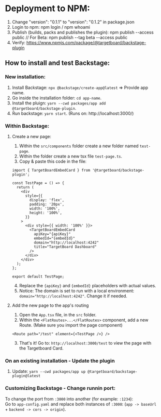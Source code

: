 # Deployment to NPM:

1. Change "version": "0.1.1" to "version": "0.1.2" in package.json
2. Login to npm: npm login / npm whoami
3. Publish (builds, packs and publishes the plugin): npm publish --access public // For Beta: npm publish --tag beta --access public
4. Verify: https://www.npmjs.com/package/@targetboard/backstage-plugin

## How to install and test Backstage:

### New installation:

1. Install Backstage: `npx @backstage/create-app@latest` => Provide app name.
2. Go inside the installation folder: `cd app-name`.
3. Install the pluign: `yarn --cwd packages/app add @targetboard/backstage-plugin`.
4. Run backstage: `yarn start`. (Runs on: http://localhost:3000/)

### Within Backstage:

1. Create a new page:

   1. Within the `src/components` folder create a new folder named `test-page`.
   2. Within the folder create a new tsx file `test-page.ts`.
   3. Copy & paste this code in the file:

   ```
   import { TargetBoardEmbedCard } from '@targetboard/backstage-plugin';

   const TestPage = () => {
     return (
       <div
         style={{
           display: 'flex',
           padding: '20px',
           width: '100%',
           height: '100%',
         }}
       >
         <div style={{ width: '100%' }}>
           <TargetBoardEmbedCard
             apiKey="{apiKey}"
             embedId="{embedId}"
             domain="http://localhost:4242"
             title="TargetBoard Dashboard"
           />
         </div>
       </div>
     );
   };

   export default TestPage;
   ```

   4. Replace the `{apiKey}` and `{embedId}` placeholders with actual values.
   5. Notice: The domain is set to run with a local environment: `domain="http://localhost:4242"`. Change it if needed.

2. Add the new page to the app's routing
   1. Open the `App.tsx` file, in the `src` folder.
   2. Within the `<FlatRoutes>...</FlatRoutes>` component, add a new Route. (Make sure you import the page component)
   ```
   <Route path="/test" element={<TestPage />} />
   ```
   3. That's it! Go to: `http://localhost:3000/test` to view the page with the Targetboard Card.

### On an existing installation - Update the plugin

1. Update: `yarn --cwd packages/app up @targetboard/backstage-plugin@latest`

### Customizing Backstage - Change runnin port:

To change the port from `:3000` into another (for example: `:1234`):<br>
Go to `app-config.yaml` and replace both instances of `:3000`: (`app -> baseUrl` + `backend -> cors -> origin`).
